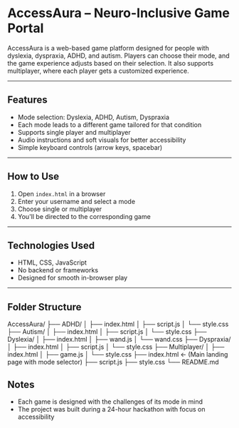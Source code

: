 # AccessAura – Neuro-Inclusive Game Portal

AccessAura is a web-based game platform designed for people with dyslexia, dyspraxia, ADHD, and autism. Players can choose their mode, and the game experience adjusts based on their selection. It also supports multiplayer, where each player gets a customized experience.

---

## Features

- Mode selection: Dyslexia, ADHD, Autism, Dyspraxia
- Each mode leads to a different game tailored for that condition
- Supports single player and multiplayer
- Audio instructions and soft visuals for better accessibility
- Simple keyboard controls (arrow keys, spacebar)

---

## How to Use

1. Open `index.html` in a browser
2. Enter your username and select a mode
3. Choose single or multiplayer
4. You'll be directed to the corresponding game

---

## Technologies Used

- HTML, CSS, JavaScript
- No backend or frameworks
- Designed for smooth in-browser play

---

## Folder Structure

AccessAura/
├── ADHD/
│   ├── index.html
│   ├── script.js
│   └── style.css
├── Autism/
│   ├── index.html
│   ├── script.js
│   └── style.css
├── Dyslexia/
│   ├── index.html
│   ├── wand.js
│   └── wand.css
├── Dyspraxia/
│   ├── index.html
│   ├── script.js
│   └── style.css
├── Multiplayer/
│   ├── index.html
│   ├── game.js
│   └── style.css
├── index.html  ← (Main landing page with mode selector)
├── script.js
├── style.css
└── README.md
## Notes

- Each game is designed with the challenges of its mode in mind
- The project was built during a 24-hour hackathon with focus on accessibility
